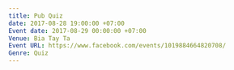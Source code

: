 ```yaml
---
title: Pub Quiz
date: 2017-08-28 19:00:00 +07:00
Event date: 2017-08-29 00:00:00 +07:00
Venue: Bia Tay Ta
Event URL: https://www.facebook.com/events/1019884664820708/
Genre: Quiz
---
```


